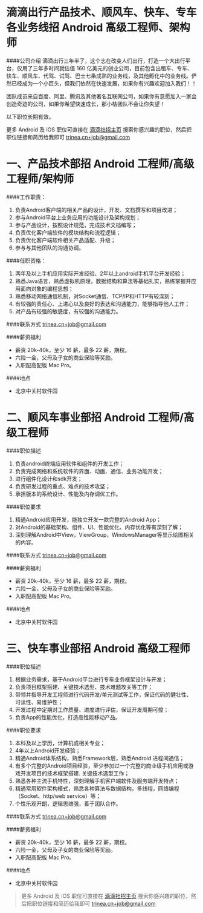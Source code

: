 滴滴出行产品技术、顺风车、快车、专车各业务线招 Android 高级工程师、架构师
==========

####公司介绍
滴滴出行三年半了，这个志在改变人们出行，打造一个大出行平台，仅用了三年多时间就估值 160 亿美元的创业公司，目前包含出租车、专车、快车、顺风车、代驾、试驾、巴士七条成熟的业务线，及其他孵化中的业务线。俨然已经成为一个小巨头，但我们依然在快速发展，如果你有兴趣欢迎加入我们！！  

团队成员来自百度、阿里、腾讯及其他著名互联网公司，如果你有意愿加入一家会创造奇迹的公司，如果你希望快速成长，那小桔团队不会让你失望！  

以下职位长期有效。  

更多 Android 及 iOS 职位可直接在 [滴滴社招主页](http://job.xiaojukeji.com/social) 搜索你感兴趣的职位，然后把职位链接和简历给我即可 [trinea.cn+job@gmail.com](mailto:trinea.cn+job@gmail.com)  

一、产品技术部招 Android 工程师/高级工程师/架构师
==========

####工作职责：
1. 负责Android客户端的相关产品的设计，开发、文档撰写和项目改进；
2. 参与Android平台上业务应用的功能设计及架构规划；
3. 参与产品设计，按照设计规范，完成技术文档编写；
4. 负责优化客户端软件的模块结构和流程逻辑；
5. 负责优化客户端软件相关产品适配、升级；
6. 参与与其他团队的沟通协调。

####任职资格：
1. 两年及以上手机应用实际开发经验、2年以上android手机平台开发经验；
2. 熟悉Java语言，熟悉虚拟机原理，数据结构和算法等基础扎实，熟练掌握并应用面向对象的编程思想；
3. 熟悉移动网络通信机制，对Socket通信、TCP/IP和HTTP有较深刻；
4. 有较强的责任心、上进心以及良好的表达和沟通能力，能够指导他人工作；
5. 对产品有较强的敏感度，有较强的沟通能力。

####联系方式
[trinea.cn+job@gmail.com](mailto:trinea.cn+job@gmail.com)  

####薪资福利
- 薪资 20k-40k，至少 16 薪，最多 22 薪，期权。
- 六险一金，父母及子女的商业保险等奖励。  
- 入职配高配版 Mac Pro。

####地点
- 北京中关村软件园

二、顺风车事业部招 Android 工程师/高级工程师
==========

####职位描述
1. 负责android终端应用软件和组件的开发工作；
2. 负责完成网络和系统软件的界面、动画、通信、业务功能开发；
3. 进行组件化设计和sdk开发；
4. 负责研发过程的重点、难点的技术攻坚；
5. 承担版本的系统设计、性能及内存调优工作。

####职位要求 
1. 精通Android应用开发，能独立开发一款完整的Android App；
2. 对Android的基础架构、组件、UI、性能优化、内存优化等有深刻了解；
3. 深刻理解Android中View，ViewGroup，WindowsManager等显示绘图相关的内容。

####联系方式
[trinea.cn+job@gmail.com](mailto:trinea.cn+job@gmail.com)  

####薪资福利
- 薪资 20k-40k，至少 16 薪，最多 22 薪，期权。
- 六险一金，父母及子女的商业保险等奖励。  
- 入职配高配版 Mac Pro。

####地点
- 北京中关村软件园

三、快车事业部招 Android 高级工程师
==========

####职位描述
1. 根据业务需求，基于Android平台进行专车业务框架设计与开发；
2. 负责项目框架搭建、关键技术选型、技术难题攻关等工作；
3. 带领并指导开发工程师进行代码开发/单元测试等工作，保证代码的健壮性、可读性、易维护性；
4. 开发过程中定期对工作质量、进度进行评估，保证开发周期可控；
5. 负责App的性能优化，打造高性能移动产品。

####职位要求 
1. 本科及以上学历，计算机或相关专业；
2. 4年以上Android开发经验；
3. 精通Android体系结构，熟悉Framework层，熟悉Android 进程间通信；
4. 有多个完整的Android项目经验，至少参加过一个完整的商业级手机应用或游戏开发项目的技术框架搭建. 关键技术选型工作；
5. 熟悉各种主流手机特性，深刻理解手机客户端软件及服务端开发特点；
6. 精通常用软件架构模式，熟悉各种算法与数据结构，多线程，网络编程（Socket、http/web  service）等；
7. 个性乐观开朗，逻辑思维强，善于团队合作。

####联系方式
[trinea.cn+job@gmail.com](mailto:trinea.cn+job@gmail.com)  

####薪资福利
- 薪资 20k-40k，至少 16 薪，最多 22 薪，期权。
- 六险一金，父母及子女的商业保险等奖励。  
- 入职配高配版 Mac Pro。  

####地点
- 北京中关村软件园

> 更多 Android 及 iOS 职位可直接在 [滴滴社招主页](http://job.xiaojukeji.com/social) 搜索你感兴趣的职位，然后把职位链接和简历给我即可 [trinea.cn+job@gmail.com](mailto:trinea.cn+job@gmail.com)  

